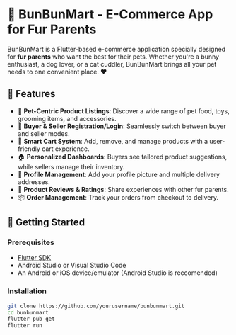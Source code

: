 # 🐰 BunBunMart - E-Commerce App for Fur Parents

BunBunMart is a Flutter-based e-commerce application specially designed for **fur parents** who want the best for their pets. Whether you're a bunny enthusiast, a dog lover, or a cat cuddler, BunBunMart brings all your pet needs to one convenient place. ❤️

## 📱 Features

- 🐶 **Pet-Centric Product Listings**: Discover a wide range of pet food, toys, grooming items, and accessories.
- 👤 **Buyer & Seller Registration/Login**: Seamlessly switch between buyer and seller modes.
- 🛒 **Smart Cart System**: Add, remove, and manage products with a user-friendly cart experience.
- 🏠 **Personalized Dashboards**: Buyers see tailored product suggestions, while sellers manage their inventory.
- 🐾 **Profile Management**: Add your profile picture and multiple delivery addresses.
- 💬 **Product Reviews & Ratings**: Share experiences with other fur parents.
- 📦 **Order Management**: Track your orders from checkout to delivery.

## 🚀 Getting Started

### Prerequisites

- [Flutter SDK](https://flutter.dev/docs/get-started/install)
- Android Studio or Visual Studio Code
- An Android or iOS device/emulator (Android Studio is reccomended)

### Installation

```bash
git clone https://github.com/yourusername/bunbunmart.git
cd bunbunmart
flutter pub get
flutter run